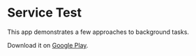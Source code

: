 # Service Test

This app demonstrates a few approaches to background tasks.

Download it on [Google Play](https://play.google.com/store/apps/details?id=com.jonkimbel.servicetest).